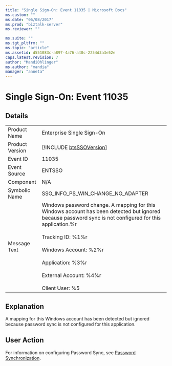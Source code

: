 ```yaml
---
title: "Single Sign-On: Event 11035 | Microsoft Docs"
ms.custom: ""
ms.date: "06/08/2017"
ms.prod: "biztalk-server"
ms.reviewer: ""

ms.suite: ""
ms.tgt_pltfrm: ""
ms.topic: "article"
ms.assetid: d551083c-a897-4a76-a40c-2254d3a3e52e
caps.latest.revision: 7
author: "MandiOhlinger"
ms.author: "mandia"
manager: "anneta"
---
```

# Single Sign-On: Event 11035
## Details  
  
|                 |                                                                                                                                                                                                                                                                                                                        |
|-----------------|------------------------------------------------------------------------------------------------------------------------------------------------------------------------------------------------------------------------------------------------------------------------------------------------------------------------|
|  Product Name   |                                                                                                                                               Enterprise Single Sign-On                                                                                                                                                |
| Product Version |                                                                                                                              [!INCLUDE [btsSSOVersion](../includes/btsssoversion-md.md)]                                                                                                                               |
|    Event ID     |                                                                                                                                                         11035                                                                                                                                                          |
|  Event Source   |                                                                                                                                                         ENTSSO                                                                                                                                                         |
|    Component    |                                                                                                                                                          N/A                                                                                                                                                           |
|  Symbolic Name  |                                                                                                                                           SSO_INFO_PS_WIN_CHANGE_NO_ADAPTER                                                                                                                                            |
|  Message Text   | Windows password change. A mapping for this Windows account has been detected but ignored because password sync is not configured for this application.%r<br /><br /> Tracking ID: %1%r<br /><br /> Windows Account: %2%r<br /><br /> Application: %3%r<br /><br /> External Account: %4%r<br /><br /> Client User: %5 |
  
## Explanation  
 A mapping for this Windows account has been detected but ignored because password sync is not configured for this application.  
  
## User Action  
 For information on configuring Password Sync, see [Password Synchronization](../core/password-synchronization2.md).